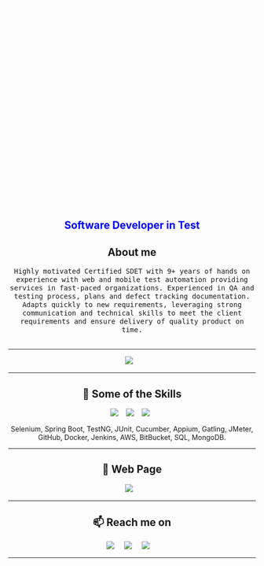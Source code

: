<!--
**BobIT37/BobIT37** is a ✨ _special_ ✨ repository because its `README.md` (this file) appears on your GitHub profile.
--->  

<div align="center">
  <img class="animated-gif" src="https://github.com/BobIT37/BobIT37/blob/main/github_gif.gif" width="500px" height="400px">
</div>
<div align="center">
<h2 style="color:blue">Software Developer in Test</h2>
</div>
<h2 align="center">About me</h2>
<p align="center">
  <samp>Highly motivated Certified SDET with 9+ years of hands on experience with web and mobile test automation providing services in fast-paced organizations. Experienced in QA and testing process, plans and defect tracking documentation. Adapts quickly to new requirements, leveraging strong communication and technical skills to meet the client requirements and ensure delivery of quality product on time.
  </samp>
  <br> <br>
  <hr>

<p align="center" align='right'>
  <a target="_blank"href="https://bobit37.github.io/Resume/"><img src="https://img.shields.io/badge/Resume-%2312100E.svg?&style=for-the-badge&logo=bobit.us&logoColor=white" /></a>&nbsp;&nbsp;&nbsp;
</p>

</p>

<hr>

<h2 align="center"> 🔭 Some of the Skills</h2>
<p align="center">
  <img src="https://img.shields.io/badge/Java%20-%2343853D.svg?&style=for-the-badge&logo=Java&logoColor=white" />&nbsp;&nbsp;&nbsp;
  <img src="https://img.shields.io/badge/Python%20-%2300D9FF.svg?&style=for-the-badge&logo=Python&logoColor=white" />&nbsp;&nbsp;&nbsp;
  <img src="https://img.shields.io/badge/Scala%20-%231572B6.svg?&style=for-the-badge&logo=Scala&logoColor=white" />&nbsp;&nbsp;
</p>
<p align="center">Selenium, Spring Boot, TestNG, JUnit, Cucumber, Appium, Gatling, JMeter, GitHub, Docker, Jenkins, AWS, BitBucket, SQL, MongoDB.</p>

<hr>

<h2 align="center">💬 Web Page</h2>
<p align="center" align='right'>
  <a target="_blank"href="https://bobit.us/"><img src="https://img.shields.io/badge/bobit.us-%2312100E.svg?&style=for-the-badge&logo=bobit.us&logoColor=white" /></a>&nbsp;&nbsp;&nbsp;
</p>

<hr>

<h2  align="center">📫 Reach me on</h2>
<p align="center">
  <a target="_blank"href="https://www.linkedin.com/in/bob-it/"><img src="https://img.shields.io/badge/linkedin-%230077B5.svg?&style=for-the-badge&logo=linkedin&logoColor=white" /></a>&nbsp;&nbsp;&nbsp;&nbsp;
  <a target="_blank"href="https://twitter.com/ilhantrkmn37"><img src="https://img.shields.io/badge/twitter-%231DA1F2.svg?&style=for-the-badge&logo=twitter&logoColor=white" /></a>&nbsp;&nbsp;&nbsp;&nbsp;
  <a href="mailto:iturkmenus@gmail.com?subject=Hello%20Bob,%20From%20Github"><img src="https://img.shields.io/badge/gmail-%23D14836.svg?&style=for-the-badge&logo=gmail&logoColor=white" /></a>&nbsp;&nbsp;&nbsp;&nbsp;
</p>

<hr>

